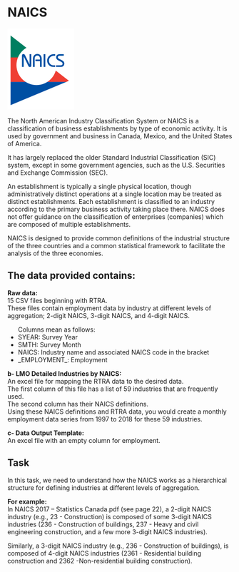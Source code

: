 # NAICS
<img src="img.svg.png">

The North American Industry Classification System or NAICS is a classification of business establishments by type of economic activity. It is used by government and business in Canada, Mexico, and the United States of America.

It has largely replaced the older Standard Industrial Classification (SIC) system, except in some government agencies, such as the U.S. Securities and Exchange Commission (SEC).

An establishment is typically a single physical location, though administratively distinct operations at a single location may be treated as distinct establishments. Each establishment is classified to an industry according to the primary business activity taking place there. NAICS does not offer guidance on the classification of enterprises (companies) which are composed of multiple establishments.

NAICS is designed to provide common definitions of the industrial structure of the three countries and a common statistical framework to facilitate the analysis of the three economies.


## The data provided contains:
<b>Raw data:</b><br>
15 CSV files beginning with RTRA.<br>
These files contain employment data by industry at different levels of aggregation; 2-digit NAICS, 3-digit NAICS, and 4-digit
NAICS. <br>
<ul>
Columns mean as follows:
    <li>
 SYEAR: Survey Year
        </li>
    <li>
 SMTH: Survey Month
        </li>
    <li>
 NAICS: Industry name and associated NAICS code in the bracket
        </li>
    <li>
 _EMPLOYMENT_: Employment
        </li>
</ul>
<b>b- LMO Detailed Industries by NAICS:</b><br> 
An excel file for mapping the RTRA data to the desired data. <br>
The first column of this file has a list of 59 industries that are frequently used.<br>
The second column has their NAICS definitions. <br>
Using these NAICS definitions and RTRA data, you would create a monthly employment data series from 1997 to 2018 for these 59
industries.<br>

<b>c- Data Output Template:</b><br>
An excel file with an empty column for employment. 

## Task
In this task, we need to understand how the NAICS works as a hierarchical structure for defining industries at different levels of aggregation.

<b>For example:</b><br>
In NAICS 2017 – Statistics Canada.pdf (see page 22), a 2-digit NAICS industry (e.g., 23 - Construction) is composed of some 3-digit NAICS industries (236 - Construction of buildings, 237 - Heavy and civil engineering construction, and a few more 3-digit NAICS industries).

Similarly, a 3-digit NAICS industry (e.g., 236 - Construction of buildings), is composed of 4-digit NAICS industries (2361 - Residential building construction and 2362 -Non-residential building construction).
